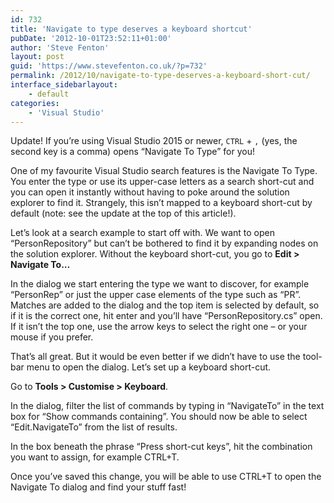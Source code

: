 ```yaml
---
id: 732
title: 'Navigate to type deserves a keyboard shortcut'
pubDate: '2012-10-01T23:52:11+01:00'
author: 'Steve Fenton'
layout: post
guid: 'https://www.stevefenton.co.uk/?p=732'
permalink: /2012/10/navigate-to-type-deserves-a-keyboard-short-cut/
interface_sidebarlayout:
    - default
categories:
    - 'Visual Studio'
---
```


Update! If you’re using Visual Studio 2015 or newer, `CTRL` + `,` (yes, the second key is a comma) opens “Navigate To Type” for you!

One of my favourite Visual Studio search features is the Navigate To Type. You enter the type or use its upper-case letters as a search short-cut and you can open it instantly without having to poke around the solution explorer to find it. Strangely, this isn’t mapped to a keyboard short-cut by default (note: see the update at the top of this article!).

Let’s look at a search example to start off with. We want to open “PersonRepository” but can’t be bothered to find it by expanding nodes on the solution explorer. Without the keyboard short-cut, you go to **Edit &gt; Navigate To…**

In the dialog we start entering the type we want to discover, for example “PersonRep” or just the upper case elements of the type such as “PR”. Matches are added to the dialog and the top item is selected by default, so if it is the correct one, hit enter and you’ll have “PersonRepository.cs” open. If it isn’t the top one, use the arrow keys to select the right one – or your mouse if you prefer.

That’s all great. But it would be even better if we didn’t have to use the tool-bar menu to open the dialog. Let’s set up a keyboard short-cut.

Go to **Tools &gt; Customise &gt; Keyboard**.

In the dialog, filter the list of commands by typing in “NavigateTo” in the text box for “Show commands containing”. You should now be able to select “Edit.NavigateTo” from the list of results.

In the box beneath the phrase “Press short-cut keys”, hit the combination you want to assign, for example CTRL+T.

Once you’ve saved this change, you will be able to use CTRL+T to open the Navigate To dialog and find your stuff fast!